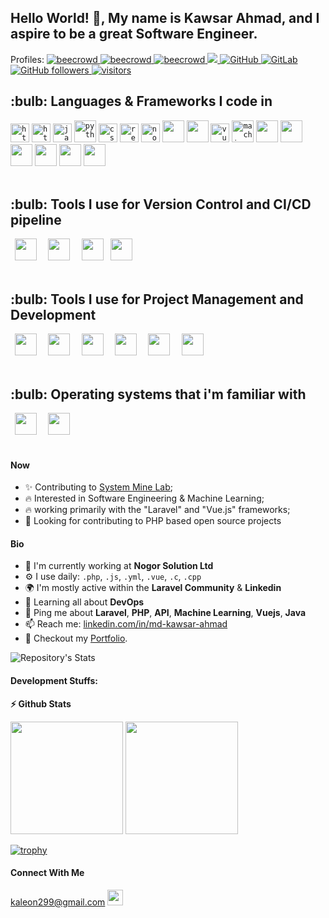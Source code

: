 ## Hello World! 👋, My name is Kawsar Ahmad, and I aspire to be a great Software Engineer.

<p align="left">Profiles: 


  <a href="https://www.beecrowd.com.br/judge/en/profile/413853">
    <img src="https://img.shields.io/badge/beecrowd-ahmad043-blueviolet" alt="beecrowd" />
  </a>
  <a href="https://codeforces.com/profile/noob_coder043">
    <img src="https://img.shields.io/badge/CodeForces-noob_coder043-blueviolet" alt="beecrowd" />
  </a>
   <a href="https://www.hackerrank.com/ahmad43">
    <img src="https://img.shields.io/badge/HackerRank-ahmad43-success" alt="beecrowd" />
  </a>
  <a href="https://www.linkedin.com/in/md-kawsar-ahmad-77800a105/">
    <img src="https://img.shields.io/badge/LinkedIn-0077B5?style=for-the-badge&logo=linkedin&logoColor=white" />
  </a>

 <a href="https://github.com/KawsarAhmad43">
  <img alt="GitHub" src="https://img.shields.io/badge/GitHub-KawsarAhmad43-black">
 </a>   
 <a href="https://gitlab.com/KawsarAhmad43">
  <img alt="GitLab" src="https://img.shields.io/badge/GitLab-KawsarAhmad43-orange">
 </a>
  

  <a href="https://github.com/KawsarAhmad43?tab=repositories">
    <img alt="GitHub followers" src="https://img.shields.io/github/followers/KawsarAhmad43?color=green&logo=github">
  </a>
  <a href="https://github.com/KawsarAhmad43/">
    <img src="https://komarev.com/ghpvc/?username=KawsarAhmad43" alt="visitors" />
  </a>


</p>


<h2>:bulb: Languages & Frameworks I code in</h2>
<code><img title="HTML 5" alt="html5" width="30px" src="https://cdn.jsdelivr.net/gh/devicons/devicon/icons/html5/html5-original.svg" /></code>
<code><img title="HTML 5" alt="html5" width="30px" src="https://cdn.jsdelivr.net/gh/devicons/devicon/icons/bootstrap/bootstrap-original.svg" /></code>
<code><img title="JavaScript" alt="javascript" width="30px" src="https://cdn.jsdelivr.net/gh/devicons/devicon/icons/javascript/javascript-original.svg" /></code>
<code><img title="Python" alt="python" width="35px" src="https://cdn.jsdelivr.net/gh/devicons/devicon/icons/python/python-original.svg" /></code>
<code><img title="CSS 3" alt="css 3" width="30px" src="https://cdn.jsdelivr.net/gh/devicons/devicon/icons/css3/css3-original.svg" /></code>
<code><img title="ReactJS" alt="react js" width="30px" src="https://cdn.jsdelivr.net/gh/devicons/devicon/icons/react/react-original.svg" /></code>
<code><img title="NodeJS" alt="node js" width="30px" src="https://cdn.jsdelivr.net/gh/devicons/devicon/icons/nodejs/nodejs-original.svg" /></code>
<code><img width="35px" src="https://cdn.jsdelivr.net/gh/devicons/devicon@latest/icons/laravel/laravel-original.svg" /></code>
<code><img width="35px" src="https://cdn.jsdelivr.net/gh/devicons/devicon@latest/icons/livewire/livewire-original-wordmark.svg" /></code>
<code><img title="Vue.js" alt="vue js" width="30px" src="https://cdn.jsdelivr.net/gh/devicons/devicon/icons/vuejs/vuejs-original.svg" /></code>
<code><img title="Machine Learning" alt="machine learning" width="35px" src="https://cdn.jsdelivr.net/gh/devicons/devicon/icons/tensorflow/tensorflow-original.svg" /></code>
<code><img width="35px" src="https://cdn.jsdelivr.net/gh/devicons/devicon@latest/icons/django/django-plain.svg" /></code>
<code><img width="35px" src="https://cdn.jsdelivr.net/gh/devicons/devicon@latest/icons/solidity/solidity-original.svg" /></code>
<code><img width="35px" src="https://cdn.jsdelivr.net/gh/devicons/devicon/icons/mysql/mysql-original-wordmark.svg" /></code>
<code><img width="35px" src="https://cdn.jsdelivr.net/gh/devicons/devicon/icons/php/php-original.svg" /></code>
<code><img width="35px" src="https://cdn.jsdelivr.net/gh/devicons/devicon/icons/c/c-original.svg" /></code>
<code><img width="35px" src="https://cdn.jsdelivr.net/gh/devicons/devicon/icons/cplusplus/cplusplus-original.svg" /></code>
</br></br>

<h2>:bulb: Tools I use for Version Control and CI/CD pipeline</h2>    
<code> <img width="35px" src="https://cdn.jsdelivr.net/gh/devicons/devicon/icons/git/git-original-wordmark.svg" /> </code>
<code> <img width="35px" src="https://cdn.jsdelivr.net/gh/devicons/devicon/icons/github/github-original-wordmark.svg" /> </code>
<code> <img width="35px" src="https://cdn.jsdelivr.net/gh/devicons/devicon/icons/gitlab/gitlab-original-wordmark.svg" /></code>
<code> <img width="35px" src="https://cdn.jsdelivr.net/gh/devicons/devicon/icons/bitbucket/bitbucket-original-wordmark.svg" /> </code>              
</br></br>


<h2>:bulb: Tools I use for Project Management and Development</h2>
<code> <img width="35px" src="https://cdn.jsdelivr.net/gh/devicons/devicon/icons/jira/jira-original-wordmark.svg" /> </code>
<code> <img width="35px" src="https://cdn.jsdelivr.net/gh/devicons/devicon/icons/trello/trello-plain-wordmark.svg" /> </code>
<code> <img width="35px" src="https://cdn.jsdelivr.net/gh/devicons/devicon/icons/postman/postman-original-wordmark.svg" /> </code>
<code> <img width="35px" src="https://cdn.jsdelivr.net/gh/devicons/devicon/icons/vscode/vscode-original-wordmark.svg" /> </code>
<code> <img width="35px" src="https://img.icons8.com/color/48/000000/google-colab.png" /> </code>
<code> <img width="35px" src="https://cdn.iconscout.com/icon/free/png-256/free-laragon-3628708-3030006.png" /> </code>
</br></br>


<h2>:bulb: Operating systems that i'm familiar with</h2>
<code> <img width="35px" src="https://cdn.jsdelivr.net/gh/devicons/devicon/icons/centos/centos-original-wordmark.svg" /> </code>
<code> <img width="35px" src="https://cdn.jsdelivr.net/gh/devicons/devicon/icons/windows8/windows8-original.svg" /> </code>             
</br></br>






#### Now

- ✨ Contributing to [System Mine Lab](https://systemminelab.com/);
- :fire: Interested in Software Engineering & Machine Learning;
- :fire: working primarily with the "Laravel" and "Vue.js" frameworks;
- :calendar: Looking for contributing to PHP based open source projects 

#### Bio

- 🏢 I'm currently working at **Nogor Solution Ltd**
- ⚙️ I use daily: `.php`, `.js`, `.yml`, `.vue`, `.c`, `.cpp`
- 🌍 I'm mostly active within the **Laravel Community** & **Linkedin**
- 🌱 Learning all about **DevOps**
- 💬 Ping me about **Laravel**, **PHP**, **API**, **Machine Learning**, **Vuejs**, **Java**
- 📫 Reach me: [linkedin.com/in/md-kawsar-ahmad](https://www.linkedin.com/in/md-kawsar-ahmad-77800a105/)
- 📝 Checkout my [Portfolio](https://sites.google.com/view/kawsar-ahmad/).

![Repository's Stats](https://github-readme-stats.vercel.app/api/top-langs/?username=KawsarAhmad43&theme=blue-green)




#### Development Stuffs:

<b>⚡ Github Stats</b>
<p float="left">
<img height="180em" src="https://github-readme-stats.vercel.app/api?username=KawsarAhmad43&show_icons=true&hide_border=true&&count_private=true&include_all_commits=true" /> 
<img height="180em" src="https://github-readme-stats.vercel.app/api/top-langs/?username=KawsarAhmad43&show_icons=true&hide_border=true&layout=compact&langs_count=8"/>
</p>

[![trophy](https://github-profile-trophy.vercel.app/?username=KawsarAhmad43)](https://github.com/ryo-ma/github-profile-trophy)



#### Connect With Me

<p left="center">

<a href="https://www.gmail.com">kaleon299@gmail.com
  <img src="https://img.shields.io/badge/Gmail-D14836?style=for-the-badge&logo=gmail&logoColor=white" height=25>
</a>
</p>


